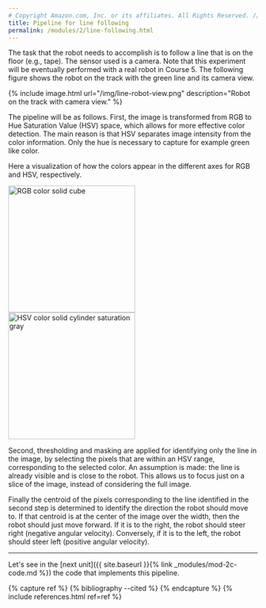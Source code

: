 ```yaml
---
# Copyright Amazon.com, Inc. or its affiliates. All Rights Reserved. // SPDX-License-Identifier: CC-BY-SA-4.0
title: Pipeline for line following
permalink: /modules/2/line-following.html
---
```


The task that the robot needs to accomplish is to follow a line that is on the floor (e.g., tape). The sensor used is a camera. Note that this experiment will be eventually performed with a real robot in Course 5. The following figure shows the robot on the track with the green line and its camera view.

{% include image.html url="/img/line-robot-view.png" description="Robot on the track with camera view." %}

The pipeline will be as follows. 
First, the image is transformed from RGB to Hue Saturation Value (HSV) space, which allows for more effective color detection. The main reason is that HSV separates image intensity from the color information. Only the hue is necessary to capture for example green like color.

Here a visualization of how the colors appear in the different axes for RGB and HSV, respectively.

<a title="SharkD, CC BY-SA 4.0 &lt;https://creativecommons.org/licenses/by-sa/4.0&gt;, via Wikimedia Commons" href="https://commons.wikimedia.org/wiki/File:RGB_color_solid_cube.png"><img width="256" alt="RGB color solid cube" src="https://upload.wikimedia.org/wikipedia/commons/thumb/a/af/RGB_color_solid_cube.png/512px-RGB_color_solid_cube.png"></a>
<a title="HSV_color_solid_cylinder.png: SharkD
derivative work: SharkD  Talk, CC BY-SA 3.0 &lt;https://creativecommons.org/licenses/by-sa/3.0&gt;, via Wikimedia Commons" href="https://commons.wikimedia.org/wiki/File:HSV_color_solid_cylinder_saturation_gray.png"><img width="256" alt="HSV color solid cylinder saturation gray" src="https://upload.wikimedia.org/wikipedia/commons/thumb/3/33/HSV_color_solid_cylinder_saturation_gray.png/512px-HSV_color_solid_cylinder_saturation_gray.png"></a>

Second, thresholding and masking are applied for identifying only the line in the image, by selecting the pixels that are within an HSV range, corresponding to the selected color. An assumption is made: the line is already visible and is close to the robot. This allows us to focus just on a slice of the image, instead of considering the full image.

Finally the centroid of the pixels corresponding to the line identified in the second step is determined to identify the direction the robot should move to. If that centroid is at the center of the image over the width, then the robot should just move forward. If it is to the right, the robot should steer right (negative angular velocity). Conversely, if it is to the left, the robot should steer left (positive angular velocity).

-----
Let's see in the [next unit]({{ site.baseurl }}{% link _modules/mod-2c-code.md %}) the code that implements this pipeline.

{% capture ref %}
{% bibliography --cited %}
{% endcapture %}
{% include references.html ref=ref %}
